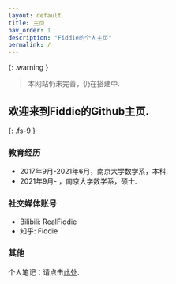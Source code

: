 ```yaml
---
layout: default
title: 主页
nav_order: 1
description: "Fiddie的个人主页"
permalink: /
---
```



{: .warning }
> 本网站仍未完善，仍在搭建中. 

## 欢迎来到Fiddie的Github主页.
{: .fs-9 }

### 教育经历

- 2017年9月-2021年6月，南京大学数学系，本科.
- 2021年9月- ，南京大学数学系，硕士.

### 社交媒体账号

- Bilibili: RealFiddie
- 知乎: Fiddie

### 其他

个人笔记：请点击[此处](https://github.com/FiddieMath/LectureNotes).
